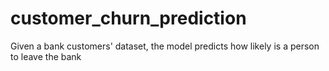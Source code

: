 # customer_churn_prediction

Given a bank customers' dataset, the model predicts how likely is a person to leave the bank
